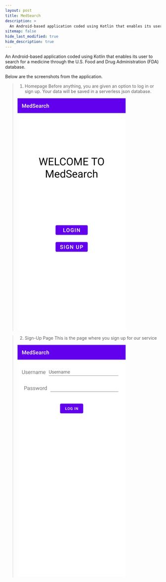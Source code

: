 ```yaml
---
layout: post
title: MedSearch
description: >
  An Android-based application coded using Kotlin that enables its user to search for a medicine through the U.S. Food and Drug Administration (FDA) database.
sitemap: false
hide_last_modified: true
hide_description: true
---
```


An Android-based application coded using Kotlin that enables its user to search for a medicine through the U.S. Food and Drug Administration (FDA) database.

Below are the screenshots from the application.


<!-- add screenshot -->

> 1. Homepage
> Before anything, you are given an option to log in or sign up. Your data will be saved in a serverless json database. 
> <img src="../../assets/img/medsearch/1-home.jpg" width="350px" title="Homepage"/>

> 2. Sign-Up Page
> This is the page where you sign up for our service
> <img src="assets/img/medsearch/2-signup.jpg" width="350px" title="Sign-Up Page"/>